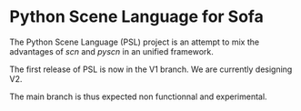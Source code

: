 Python Scene Language for Sofa
==============================

The Python Scene Language (PSL) project is an attempt to mix the advantages of *scn* and *pyscn* in an
unified framework. 

The first release of PSL is now in the V1 branch. 
We are currently designing V2. 

The main branch is thus expected non functionnal and experimental.  